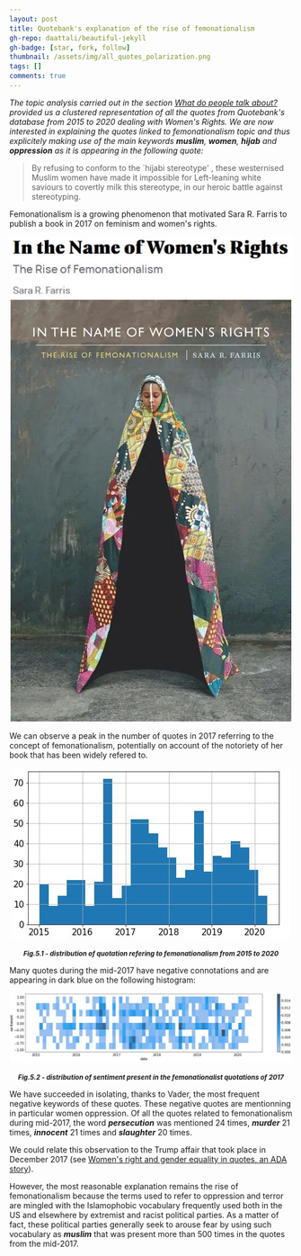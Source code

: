 ```yaml
---
layout: post
title: Quotebank's explanation of the rise of femonationalism
gh-repo: daattali/beautiful-jekyll
gh-badge: [star, fork, follow]
thumbnail: /assets/img/all_quotes_polarization.png 
tags: []
comments: true
---
```


_The topic analysis carried out in the section [What do people talk about?](https://unesmu.github.io/2021-12-12-RQ3/) provided us a clustered representation of all the quotes from Quotebank's database from 2015 to 2020 dealing with Women's Rights.
We are now interested in explaining the quotes linked to femonationalism topic and thus explicitely making use of the main keywords **_muslim_**, **_women_**, **_hijab_** and **_oppression_** as it is appearing in the following quote:_

> By refusing to conform to the `hijabi stereotype' , these westernised Muslim women have made it impossible for Left-leaning white saviours to covertly milk this stereotype, in our heroic battle against stereotyping.

Femonationalism is a growing phenomenon that motivated Sara R. Farris to publish a book in 2017 on feminism and women's rights.

<p align = "center">
<img src = "https://raw.githubusercontent.com/unesmu/unesmu.github.io/master/assets/img/title_book.JPG">
<img src = "https://raw.githubusercontent.com/unesmu/unesmu.github.io/master/assets/img/in_the_name_book.jpg">

We can observe a peak in the number of quotes in 2017 referring to the concept of femonationalism, potentially on account of the notoriety of her book that has been widely refered to.

<p align = "center">
<img src = "https://raw.githubusercontent.com/unesmu/unesmu.github.io/master/assets/img/femo_timeline.JPG">
</p>
<p align = "center">
	<small> 
		<i> 
			<b>
        			Fig.5.1 - distribution of quotation refering to femonationalism from 2015 to 2020
			</b> 
		</i>
	</small>
</p>

Many quotes during the mid-2017 have negative connotations and are appearing in dark blue on the following histogram:

<p align = "center">
<img src = "https://raw.githubusercontent.com/unesmu/unesmu.github.io/master/assets/img/femo_histplot.JPG">
</p>
<p align = "center">
	<small> 
		<i> 
			<b>
        Fig.5.2 - distribution of sentiment present in the femonationalist quotations of 2017
			</b>
		</i>
	</small>
</p>

We have succeeded in isolating, thanks to Vader, the most frequent negative keywords of these quotes. These negative quotes are mentionning in particular women oppression. Of all the quotes related to femonationalism during mid-2017, the word **_persecution_** was mentioned 24 times, **_murder_** 21 times, **_innocent_** 21 times and **_slaughter_** 20 times.

We could relate this observation to the Trump affair that took place in December 2017 (see [Women's right and gender equality in quotes, an ADA story](https://unesmu.github.io/2021-12-11-RQ2/)).

However, the most reasonable explanation remains the rise of femonationalism because the terms used to refer to oppression and terror are mingled with the Islamophobic vocabulary frequently used both in the US and elsewhere by extremist and racist political parties. As a matter of fact, these political parties generally seek to arouse fear by using such vocabulary as **_muslim_** that was present more than 500 times in the quotes from the mid-2017.
